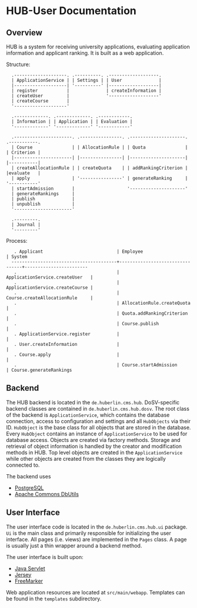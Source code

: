 HUB-User Documentation
======================

Overview
---------

HUB is a system for receiving university applications, evaluating application information
and applicant ranking. It is built as a web application.

Structure:

```
  .--------------------. .----------. .-------------------.
  | ApplicationService | | Settings | | User              |
  |--------------------| '----------' |-------------------|
  | register           |              | createInformation |
  | createUser         |              '-------------------'
  | createCourse       |
  '--------------------'

  .-------------. .-------------. .------------.
  | Information | | Application | | Evaluation |
  '-------------' '-------------' '------------'

  .----------------------. .----------------. .---------------------. .-----------.
  | Course               | | AllocationRule | | Quota               | | Criterion |
  |----------------------| |----------------| |---------------------| |-----------|
  | createAllocationRule | | createQuota    | | addRankingCriterion | |evaluate   |
  | apply                | '----------------' | generateRanking     | '-----------'
  | startAdmission       |                    '---------------------'
  | generateRankings     |
  | publish              |
  | unpublish            |
  '----------------------'

  .---------.
  | Journal |
  '---------'
```

Process:

```
   . Applicant                            | Employee                        | System
  ----------------------------------------+---------------------------------+------------------------
   .                                      | ApplicationService.createUser   |
   .                                      | ApplicationService.createCourse |
   .                                      | Course.createAllocationRule     |
   .                                      | AllocationRule.createQuota      |
   .                                      | Quota.addRankingCriterion       |
   .                                      | Course.publish                  |
   . ApplicationService.register          |                                 |
   . User.createInformation               |                                 |
   . Course.apply                         |                                 |
   .                                      | Course.startAdmission           | Course.generateRankings
```

Backend
-------

The HUB backend is located in the `de.huberlin.cms.hub`. DoSV-specific backend classes are
contained in `de.huberlin.cms.hub.dosv`. The root class of the backend is `ApplicationService`,
which contains the database connection, access to configuration and settings and all `HubObjects`
via their ID. `HubObject` is the base class for all objects that are stored in the database.
Every `HubObject` contains an instance of `ApplicationService` to be used for database access.
Objects are created via factory methods. Storage and retrieval of object information is
handled by the creator and modification methods in HUB. Top level objects are created in
the `ApplicationService` while other objects are created from the classes they are logically
connected to.

The backend uses

 * [PostgreSQL](http://www.postgresql.org/)
 * [Apache Commons DbUtils](http://commons.apache.org/proper/commons-dbutils/)

User Interface
--------------

The user interface code is located in the `de.huberlin.cms.hub.ui` package. `Ui` is the
main class and primarily responsible for initializing the user interface. All pages (i.e.
views) are implemented in the `Pages` class. A page is usually just a thin wrapper around
a backend method.

The user interface is built upon:

 * [Java Servlet](https://java.net/projects/servlet-spec/)
 * [Jersey](https://jersey.java.net/)
 * [FreeMarker](http://freemarker.org/)

Web application resources are located at `src/main/webapp`. Templates can be found in the
`templates` subdirectory.
